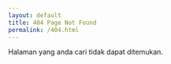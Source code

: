 ```yaml
---
layout: default
title: 404 Page Not Found
permalink: /404.html
---
```

<p>Halaman yang anda cari tidak dapat ditemukan.</p>
